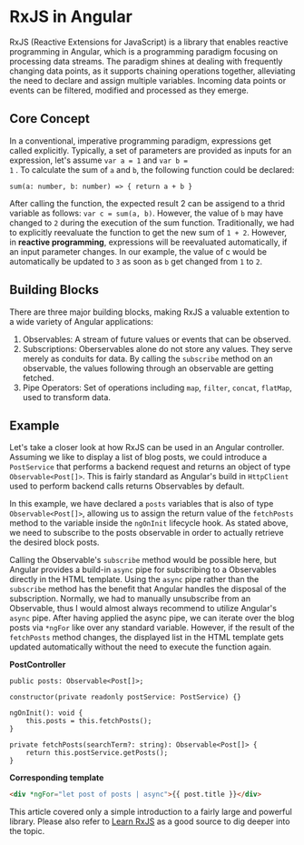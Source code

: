 <!--
date=2022-07-04
topic=RxJS
summary=This post covers a short example of using RxJS in an Angular controller.
-->

# RxJS in Angular

RxJS (Reactive Extensions for JavaScript) is a library that enables reactive programming in Angular, which is a programming paradigm focusing on processing data streams. The paradigm shines at dealing with frequently changing data points, as it supports chaining operations together, alleviating the need to declare and assign multiple variables. Incoming data points or events can be filtered, modified and processed as they emerge.

## Core Concept

In a conventional, imperative programming paradigm, expressions get called explicitly. Typically, a set of parameters are provided as inputs for an expression, let's assume <code>var a = 1</code> and <code>var b = 1</code> . To calculate the sum of <code>a</code> and <code>b</code>, the following function could be declared:

```TS
sum(a: number, b: number) => { return a + b }
```

After calling the function, the expected result 2 can be assigend to a thrid variable as follows: <code>var c = sum(a, b)</code>. However, the value of <code>b</code> may have changed to <code>2</code> during the execution of the sum function. Traditionally, we had to explicitly reevaluate the function to get the new sum of <code>1 + 2</code>. However, in <b>reactive programming</b>, expressions will be reevaluated automatically, if an input parameter changes. In our example, the value of c would be automatically be updated to <code>3</code> as soon as <code>b</code> get changed from <code>1</code> to <code>2</code>.

## Building Blocks

There are three major building blocks, making RxJS a valuable extention to a wide variety of Angular applications:

1.  Observables: A stream of future values or events that can be observed.
2.  Subscriptions: Oberservables alone do not store any values. They serve merely as conduits for data. By calling the <code>subscribe</code> method on an observable, the values following through an observable are getting fetched.
3.  Pipe Operators: Set of operations including <code>map</code>, <code>filter</code>, <code>concat</code>, <code>flatMap</code>, used to transform data.

## Example

Let's take a closer look at how RxJS can be used in an Angular controller. Assuming we like to display a list of blog posts, we could introduce a <code>PostService</code> that performs a backend request and returns an object of type <code>Observable&lt;Post[]></code>. This is fairly standard as Angular's build in <code>HttpClient</code> used to perform backend calls returns Observables by default.

In this example, we have declared a <code>posts</code> variables that is also of type <code>Observable&lt;Post[]></code>, allowing us to assign the return value of the <code>fetchPosts</code> method to the variable inside the <code>ngOnInit</code> lifecycle hook. As stated above, we need to subscribe to the posts observable in order to actually retrieve the desired block posts. 

Calling the Observable's <code>subscribe</code> method would be possible here, but Angular provides a build-in <code>async</code> pipe for subscribing to a Observables directly in the HTML template. Using the <code>async</code> pipe rather than the <code>subscribe</code> method has the benefit that Angular handles the disposal of the subscription. Normally, we had to manually unsubscribe from an Observable, thus I would almost always recommend to utilize Angular's <code>async</code> pipe. After having applied the async pipe, we can iterate over the blog posts via <code>\*ngFor</code> like over any standard variable. However, if the result of the <code>fetchPosts</code> method changes, the displayed list in the HTML template gets updated automatically without the need to execute the function again.

<b>PostController</b>

```TS
public posts: Observable<Post[]>;

constructor(private readonly postService: PostService) {}

ngOnInit(): void {
    this.posts = this.fetchPosts();
}

private fetchPosts(searchTerm?: string): Observable<Post[]> {
    return this.postService.getPosts();
}
```

<b>Corresponding template</b>

```HTML
<div *ngFor="let post of posts | async">{{ post.title }}</div>
```

This article covered only a simple introduction to a fairly large and powerful library. Please also refer to [Learn RxJS](https://www.learnrxjs.io) as a good source to dig deeper into the topic.
